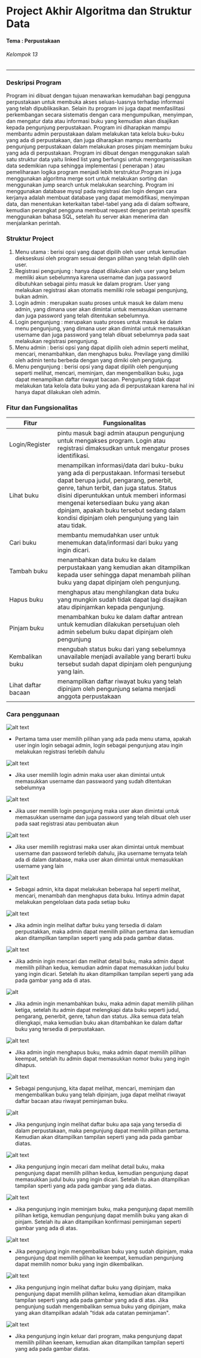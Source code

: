 #  Project Akhir Algoritma dan Struktur Data
#### Tema : Perpustakaan
###### Kelompok 13
---
### Deskripsi Program
Program ini dibuat dengan tujuan menawarkan kemudahan bagi pengguna perpustakaan untuk membuka akses seluas-luasnya terhadap informasi yang telah dipublikasikan. Selain itu program ini juga dapat memfasilitasi perkembangan secara sistematis dengan cara mengumpulkan, menyimpan, dan mengatur data atau informasi buku yang kemudian akan disajikan kepada pengunjung perpustakaan.
Program ini diharapkan mampu membantu admin perpustakaan dalam melakukan tata kelola buku-buku yang ada di perpustakaan, dan juga diharapkan mampu membantu pengunjung perpustakaan dalam melakukan proses pinjam meminjam buku yang ada di perpustakaan.
Program ini dibuat dengan menggunakan salah satu struktur data yaitu linked list yang berfungsi untuk mengorganisasikan data sedemikian rupa sehingga implementasi ( penerapan ) atau pemeliharaan logika program menjadi lebih terstruktur.Program ini juga menggunakan algoritma merge sort untuk melakukan sorting dan menggunakan jump search untuk melakukan searching.
Program ini menggunakan database mysql pada registrasi dan login dengan cara kerjanya adalah membuat database yang dapat memodifikasi, menyimpan data, dan menentukan keterkaitan tabel-tabel yang ada di dalam software, kemudian perangkat pengguna membuat request dengan perintah spesifik menggunakan bahasa SQL, setelah itu server akan menerima dan menjalankan perintah.

### Struktur Project
1. Menu utama : berisi opsi yang dapat dipilih oleh user untuk kemudian diekseskusi oleh program sesuai dengan pilihan yang telah dipilih oleh user.
2. Registrasi pengunjung : hanya dapat dilakukan oleh user yang belum memliki akun sebelumnya karena username dan juga password dibutuhkan sebagai pintu masuk ke dalam program. User yang melakukan registrasi akan otomatis memiliki role sebagai pengunjung, bukan admin.
3. Login admin : merupakan suatu proses untuk masuk ke dalam menu admin, yang dimana user akan dimintai untuk memasukkan username dan juga password yang telah ditentukan sebelumnya.
4. Login pengunjung : merupakan suatu proses untuk masuk ke dalam menu pengunjung, yang dimana user akan dimintai untuk memasukkan username dan juga password yang telah dibuat sebelumnya pada saat melakukan registrasi pengunjung. 
5. Menu admin : berisi opsi yang dapat dipilih oleh admin seperti melihat, mencari, menambahkan, dan menghapus buku. Previlage yang dimiliki oleh admin tentu berbeda dengan yang dimiki oleh pengunjung.
6. Menu pengunjung : berisi opsi yang dapat dipilih oleh pengunjung seperti melihat, mencari, meminjam, dan mengembalikan buku, juga dapat menampilkan daftar riwayat  bacaan. Pengunjung tidak dapat melakukan tata kelola data buku yang ada di perpustakaan karena hal ini hanya dapat dilakukan oleh admin.

### Fitur dan Fungsionalitas
| Fitur | Fungsionalitas |
| ------ | ------ |
| Login/Register | pintu masuk bagi admin ataupun pengunjung untuk mengakses program. Login atau registrasi dimaksudkan untuk mengatur proses identifikasi. |
| Lihat buku | menampilkan informasi/data dari buku-buku yang ada di perpustakaan. Informasi tersebut dapat berupa judul, pengarang, penerbit, genre, tahun terbit, dan juga status. Status disini diperuntukkan untuk memberi informasi mengenai ketersediaan buku yang akan dpinjam, apakah buku tersebut sedang dalam kondisi dipinjam oleh pengunjung yang lain atau tidak. | 
| Cari buku | membantu memudahkan user untuk menemukan data/informasi dari buku yang ingin dicari. |
| Tambah buku | menambahkan data buku ke dalam  perpustakaan yang kemudian akan ditampilkan kepada user sehingga dapat menambah pilihan buku yang dapat dipinjam oleh pengunjung. |
| Hapus buku | menghapus atau menghilangkan data buku yang mungkin sudah tidak dapat lagi disajikan atau dipinjamkan kepada pengunjung. |
| Pinjam buku | menambahkan buku ke dalam daftar antrean untuk kemudian dilakukan persetujuan oleh admin sebelum buku dapat dipinjam oleh pengunjung |
| Kembalikan buku | mengubah status buku dari yang sebelumnya unavailable menjadi available yang berarti buku tersebut sudah dapat dipinjam oleh pengunjung yang lain. |
| Lihat daftar bacaan | menampilkan daftar riwayat buku yang telah dipinjam oleh pengunjung selama menjadi anggota perpustakaan |

### Cara penggunaan
![alt text](https://github.com/KELOMPOK-13-ASD/Project-Akhir_Kelompok-13/blob/master/Menu%20Utama.png?raw=true)
- Pertama tama user memilih pilihan yang ada pada menu utama, apakah user ingin login sebagai admin, login sebagai pengunjung atau ingin melakukan registrasi terlebih dahulu

![alt text](https://github.com/KELOMPOK-13-ASD/Project-Akhir_Kelompok-13/blob/master/Username%20Admin.png?raw=true)
- Jika user memilih login admin maka user akan dimintai untuk memasukkan username dan passwaord yang sudah ditentukan sebelumnya

![alt text](https://github.com/KELOMPOK-13-ASD/Project-Akhir_Kelompok-13/blob/master/Username%20Pengunjung.png?raw=true)
- Jika user memilih login pengunjung maka user akan dimintai untuk memasukkan username dan juga password yang telah dibuat oleh user pada saat registrasi atau pembuatan akun

![alt text](https://github.com/KELOMPOK-13-ASD/Project-Akhir_Kelompok-13/blob/master/Registrasi.png?raw=true)
- Jika user memilih registrasi maka user akan  dimintai untuk membuat username dan password terlebih dahulu, jika username ternyata telah ada di dalam database, maka user akan dimintai untuk memasukkan username yang lain

![alt text](https://github.com/KELOMPOK-13-ASD/Project-Akhir_Kelompok-13/blob/master/Menu%20Admin.png?raw=true)
- Sebagai admin, kita dapat melakukan beberapa hal seperti melihat, mencari, menambah dan menghapus data buku. Intinya admin dapat melakukan pengelolaan data pada setiap buku

![alt text](https://github.com/KELOMPOK-13-ASD/Project-Akhir_Kelompok-13/blob/master/Pilihan%201%20(Admin).png?raw=true)
- Jika admin ingin melihat daftar buku yang tersedia di dalam perpustakkan, maka admin dapat memilih pilihan pertama dan kemudian akan ditampilkan tampilan seperti yang ada pada gambar diatas.

![alt text](https://github.com/KELOMPOK-13-ASD/Project-Akhir_Kelompok-13/blob/master/Pilihan%202%20(Admin).png?raw=true)
- Jika admin ingin mencari dan melihat detail buku, maka admin dapat memilih pilihan kedua, kemudian admin dapat memasukkan judul buku yang ingin dicari. Setelah itu akan ditampilkan tampilan seperti yang ada pada gambar yang ada di atas.

![alt](https://github.com/KELOMPOK-13-ASD/Project-Akhir_Kelompok-13/blob/master/Pilihan%203%20(Admin).png?raw=true)
- Jika admin ingin menambahkan buku, maka admin dapat memilih pilihan ketiga, setelah itu admin dapat melengkapi data buku seperti judul, pengarang, penerbit, genre, tahun dan status. Jika semua data telah dilengkapi, maka kemudian buku akan ditambahkan ke dalam daftar buku yang tersedia di perpustakaan.

![alt text](https://github.com/KELOMPOK-13-ASD/Project-Akhir_Kelompok-13/blob/master/Pilihan%204%20(Admin).png?raw=true)
- Jika admin ingin menghapus buku, maka admin dapat memilih pilihan keempat, setelah itu admin dapat memasukkan nomor buku yang ingin dihapus.

![alt text](https://github.com/KELOMPOK-13-ASD/Project-Akhir_Kelompok-13/blob/master/Menu%20User.png?raw=true)
- Sebagai pengunjung, kita dapat melihat, mencari, meminjam dan mengembalikan buku yang telah dipinjam, juga dapat melihat riwayat daftar bacaan atau riwayat peminjaman buku.

![alt](https://github.com/KELOMPOK-13-ASD/Project-Akhir_Kelompok-13/blob/master/Pilihan%201%20(User).png?raw=true)
- Jika pengunjung ingin melihat daftar buku apa saja yang tersedia di dalam perpustakaan, maka pengunjung dapat memilih pilihan pertama. Kemudian akan ditampilkan tampilan seperti yang ada pada gambar diatas.

![alt text](https://github.com/KELOMPOK-13-ASD/Project-Akhir_Kelompok-13/blob/master/Pilihan%202%20(User).png?raw=true)
- Jika pengunjung ingin mecari dam melihat detail buku, maka pengunjung dapat memilih pilihan kedua, kemudian pengunjung dapat memasukkan judul buku yang ingin dicari. Setelah itu akan ditampilkan tampilan sperti yang ada pada gambar yang ada diatas.

![alt text](https://github.com/KELOMPOK-13-ASD/Project-Akhir_Kelompok-13/blob/master/Pilihan%203%20(User)%20(2).png?raw=true)
- Jika pengunjung ingin meminjam buku, maka pengunjung dapat memilih pilihan ketiga, kemudian pengunjung dapat memilih buku yang akan di pinjam. Setelah itu akan ditampilkan konfirmasi peminjaman seperti gambar yang ada di atas.

![alt text](https://github.com/KELOMPOK-13-ASD/Project-Akhir_Kelompok-13/blob/master/Pilihan%204%20(User).png?raw=true)
- Jika pengunjung ingin mengembalikan buku yang sudah dipinjam, maka pengunjung dpat memilih pilihan ke keempat, kemudian pengunjung dapat memilih nomor buku yang ingin dikembalikan.

![alt text](https://github.com/KELOMPOK-13-ASD/Project-Akhir_Kelompok-13/blob/master/Pilihan%205%20(User)%20(2).png?raw=true)
- Jika pengunjung ingin melihat daftar buku yang dipinjam, maka pengunjung dapat memilih pilihan kelima, kemudian akan ditampilkan tampilan seperti yang ada pada gambar yang ada di atas. Jika pengunjung sudah mengembalikan semua buku yang dipinjam, maka yang akan ditampilkan adalah "tidak ada catatan peminjaman".

![alt text](https://github.com/KELOMPOK-13-ASD/Project-Akhir_Kelompok-13/blob/master/Pilihan%206%20(User).png?raw=true)
- Jika pengunjung ingin keluar dari program, maka pengunjung dapat memilih pilihan keenam, kemudian akan ditampilkan tampilan seperti yang ada pada gambar diatas.
